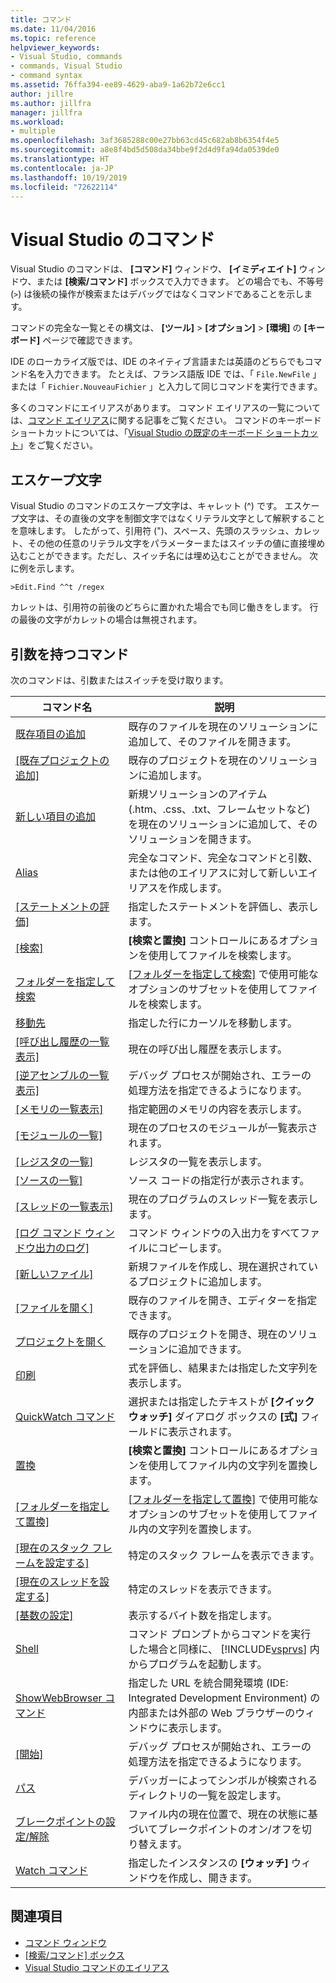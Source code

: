 ```yaml
---
title: コマンド
ms.date: 11/04/2016
ms.topic: reference
helpviewer_keywords:
- Visual Studio, commands
- commands, Visual Studio
- command syntax
ms.assetid: 76ffa394-ee89-4629-aba9-1a62b72e6cc1
author: jillre
ms.author: jillfra
manager: jillfra
ms.workload:
- multiple
ms.openlocfilehash: 3af3685288c00e27bb63cd45c682ab8b6354f4e5
ms.sourcegitcommit: a8e8f4bd5d508da34bbe9f2d4d9fa94da0539de0
ms.translationtype: HT
ms.contentlocale: ja-JP
ms.lasthandoff: 10/19/2019
ms.locfileid: "72622114"
---
```

# <a name="visual-studio-commands"></a>Visual Studio のコマンド

Visual Studio のコマンドは、 **[コマンド]** ウィンドウ、 **[イミディエイト]** ウィンドウ、または **[検索/コマンド]** ボックスで入力できます。 どの場合でも、不等号 (`>`) は後続の操作が検索またはデバッグではなくコマンドであることを示します。

コマンドの完全な一覧とその構文は、 **[ツール]**  >  **[オプション]**  >  **[環境]** の **[キーボード]** ページで確認できます。

IDE のローカライズ版では、IDE のネイティブ言語または英語のどちらでもコマンド名を入力できます。 たとえば、フランス語版 IDE では、「 `File.NewFile` 」または「 `Fichier.NouveauFichier` 」と入力して同じコマンドを実行できます。

多くのコマンドにエイリアスがあります。 コマンド エイリアスの一覧については、[コマンド エイリアス](../../ide/reference/visual-studio-command-aliases.md)に関する記事をご覧ください。 コマンドのキーボード ショートカットについては、「[Visual Studio の既定のキーボード ショートカット](../default-keyboard-shortcuts-in-visual-studio.md)」をご覧ください。

## <a name="escape-character"></a>エスケープ文字

Visual Studio のコマンドのエスケープ文字は、キャレット (^) です。 エスケープ文字は、その直後の文字を制御文字ではなくリテラル文字として解釈することを意味します。 したがって、引用符 (")、スペース、先頭のスラッシュ、カレット、その他の任意のリテラル文字をパラメーターまたはスイッチの値に直接埋め込むことができます。ただし、スイッチ名には埋め込むことができません。 次に例を示します。

```
>Edit.Find ^^t /regex
```

カレットは、引用符の前後のどちらに置かれた場合でも同じ働きをします。 行の最後の文字がカレットの場合は無視されます。

## <a name="commands-with-arguments"></a>引数を持つコマンド

次のコマンドは、引数またはスイッチを受け取ります。

| コマンド名 | 説明 |
| - | - |
| [既存項目の追加](../../ide/reference/add-existing-item-command.md) | 既存のファイルを現在のソリューションに追加して、そのファイルを開きます。 |
| [[既存プロジェクトの追加]](../../ide/reference/add-existing-project-command.md) | 既存のプロジェクトを現在のソリューションに追加します。 |
| [新しい項目の追加](../../ide/reference/add-new-item-command.md) | 新規ソリューションのアイテム (.htm、.css、.txt、フレームセットなど) を現在のソリューションに追加して、そのソリューションを開きます。 |
| [Alias](../../ide/reference/alias-command.md) | 完全なコマンド、完全なコマンドと引数、または他のエイリアスに対して新しいエイリアスを作成します。 |
| [[ステートメントの評価]](../../ide/reference/evaluate-statement-command.md) | 指定したステートメントを評価し、表示します。 |
| [[検索]](../../ide/reference/find-command.md) | **[検索と置換]** コントロールにあるオプションを使用してファイルを検索します。 |
| [フォルダーを指定して検索](../../ide/reference/find-in-files-command.md) | [[フォルダーを指定して検索]](../../ide/find-in-files.md) で使用可能なオプションのサブセットを使用してファイルを検索します。 |
| [移動先](../../ide/reference/go-to-command.md) | 指定した行にカーソルを移動します。 |
| [[呼び出し履歴の一覧表示]](../../ide/reference/list-call-stack-command.md) | 現在の呼び出し履歴を表示します。 |
| [[逆アセンブルの一覧表示]](../../ide/reference/list-disassembly-command.md) | デバッグ プロセスが開始され、エラーの処理方法を指定できるようになります。 |
| [[メモリの一覧表示]](../../ide/reference/list-memory-command.md) | 指定範囲のメモリの内容を表示します。 |
| [[モジュールの一覧]](../../ide/reference/list-modules-command.md) | 現在のプロセスのモジュールが一覧表示されます。 |
| [[レジスタの一覧]](../../ide/reference/list-registers-command.md) | レジスタの一覧を表示します。 |
| [[ソースの一覧]](../../ide/reference/list-source-command.md) | ソース コードの指定行が表示されます。 |
| [[スレッドの一覧表示]](../../ide/reference/list-threads-command.md) | 現在のプログラムのスレッド一覧を表示します。 |
| [[ログ コマンド ウィンドウ出力のログ]](../../ide/reference/log-command-window-output-command.md) | コマンド ウィンドウの入出力をすべてファイルにコピーします。 |
| [[新しいファイル]](../../ide/reference/new-file-command.md) | 新規ファイルを作成し、現在選択されているプロジェクトに追加します。 |
| [[ファイルを開く]](../../ide/reference/open-file-command.md) | 既存のファイルを開き、エディターを指定できます。 |
| [プロジェクトを開く](../../ide/reference/open-project-command.md) | 既存のプロジェクトを開き、現在のソリューションに追加できます。 |
| [印刷](../../ide/reference/print-command.md) | 式を評価し、結果または指定した文字列を表示します。 |
| [QuickWatch コマンド](../../ide/reference/quick-watch-command.md) | 選択または指定したテキストが **[クイック ウォッチ]** ダイアログ ボックスの **[式]** フィールドに表示されます。 |
| [置換](../../ide/reference/replace-command.md) | **[検索と置換]** コントロールにあるオプションを使用してファイル内の文字列を置換します。 |
| [[フォルダーを指定して置換]](../../ide/reference/replace-in-files-command.md) | [[フォルダーを指定して置換]](../../ide/replace-in-files.md) で使用可能なオプションのサブセットを使用してファイル内の文字列を置換します。 |
| [[現在のスタック フレームを設定する]](../../ide/reference/set-current-stack-frame-command.md) | 特定のスタック フレームを表示できます。 |
| [[現在のスレッドを設定する]](../../ide/reference/set-current-thread-command.md) | 特定のスレッドを表示できます。 |
| [[基数の設定]](../../ide/reference/set-radix-command.md) | 表示するバイト数を指定します。 |
| [Shell](../../ide/reference/shell-command.md) | コマンド プロンプトからコマンドを実行した場合と同様に、 [!INCLUDE[vsprvs](../../code-quality/includes/vsprvs_md.md)] 内からプログラムを起動します。 |
| [ShowWebBrowser コマンド](../../ide/reference/showwebbrowser-command.md) | 指定した URL を統合開発環境 (IDE: Integrated Development Environment) の内部または外部の Web ブラウザーのウィンドウに表示します。 |
| [[開始]](../../ide/reference/start-command.md) | デバッグ プロセスが開始され、エラーの処理方法を指定できるようになります。 |
| [パス](../../ide/reference/symbol-path-command.md) | デバッガーによってシンボルが検索されるディレクトリの一覧を設定します。 |
| [ブレークポイントの設定/解除](../../ide/reference/toggle-breakpoint-command.md) | ファイル内の現在位置で、現在の状態に基づいてブレークポイントのオン/オフを切り替えます。 |
| [Watch コマンド](../../ide/reference/watch-command.md) | 指定したインスタンスの **[ウォッチ]** ウィンドウを作成し、開きます。 |

## <a name="see-also"></a>関連項目

- [コマンド ウィンドウ](../../ide/reference/command-window.md)
- [[検索/コマンド] ボックス](../../ide/find-command-box.md)
- [Visual Studio コマンドのエイリアス](../../ide/reference/visual-studio-command-aliases.md)